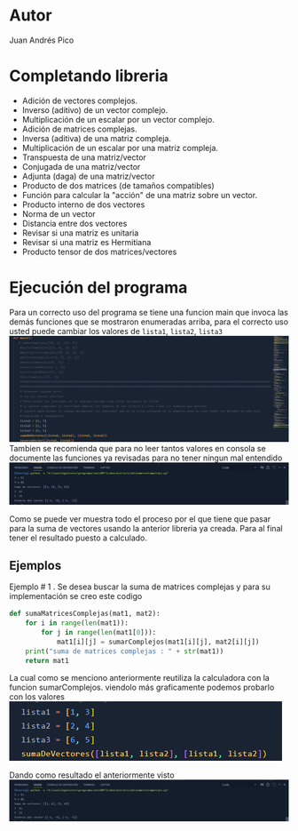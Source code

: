 # Autor
Juan Andrés Pico 
# Completando libreria 
- Adición de vectores complejos.
- Inverso (aditivo) de un vector complejo.
- Multiplicación de un escalar por un vector complejo.
- Adición de matrices complejas.
- Inversa (aditiva) de una matriz compleja.
- Multiplicación de un escalar por una matriz compleja.
- Transpuesta de una matriz/vector
- Conjugada de una matriz/vector
- Adjunta (daga) de una matriz/vector
- Producto de dos matrices (de tamaños compatibles)
- Función para calcular la "acción" de una matriz sobre un vector.
- Producto interno de dos vectores
- Norma de un vector
- Distancia entre dos vectores
- Revisar si una matriz es unitaria
- Revisar si una matriz es Hermitiana
- Producto tensor de dos matrices/vectores

# Ejecución del programa
Para un correcto uso del programa se tiene una funcion main que invoca las demás funciones que se mostraron enumeradas arriba, para el correcto uso usted puede cambiar los valores de `lista1`, `lista2`, `lista3`
![](/img/main.png)
Tambien se recomienda que para no leer tantos valores en consola se documente las funciones ya revisadas para no tener ningun mal entendido 
![](/img/revisando%20consola.png)

Como se puede ver muestra todo el proceso por el que tiene que pasar para la suma de vectores usando la anterior libreria ya creada.
Para al final tener el resultado puesto a calculado.

## Ejemplos 
Ejemplo # 1 . Se desea buscar la suma de matrices complejas y para su implementación se creo este codigo 
```python
def sumaMatricesComplejas(mat1, mat2):
    for i in range(len(mat1)):
        for j in range(len(mat1[0])):
            mat1[i][j] = sumarComplejos(mat1[i][j], mat2[i][j])
    print("suma de matrices complejas : " + str(mat1))
    return mat1
```

La cual como se menciono anteriormente reutiliza la calculadora con la funcion sumarComplejos. viendolo más graficamente podemos probarlo con los valores 
![](/img/sumadematrices.png)

Dando como resultado el anteriormente visto 
![](/img/revisando%20consola.png)